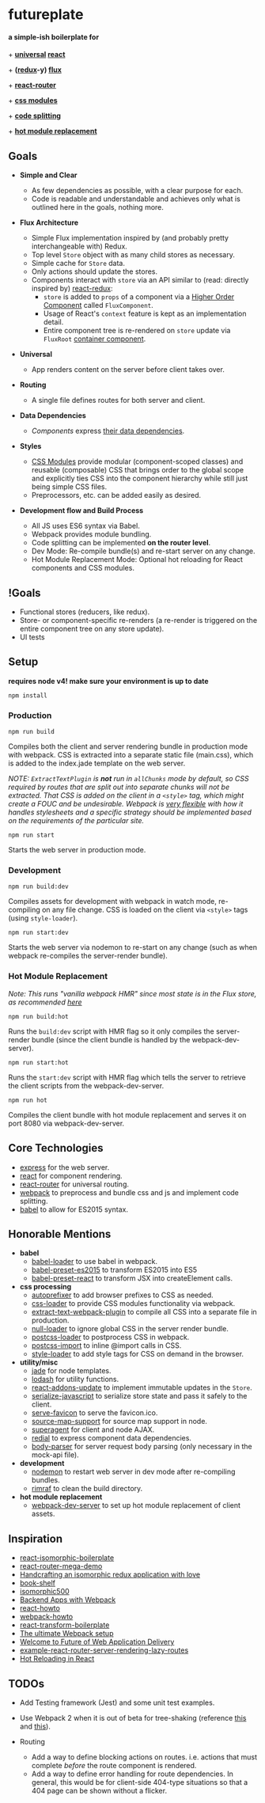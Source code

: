 # futureplate


#### a simple-ish boilerplate for

\+ **[universal](https://medium.com/@mjackson/universal-javascript-4761051b7ae9#.3br8rkdud) [react](https://facebook.github.io/react/)**

\+ **([redux](http://redux.js.org/)-y) [flux](https://facebook.github.io/flux/)**

\+ **[react-router](https://github.com/rackt/react-router)**

\+ **[css modules](http://glenmaddern.com/articles/css-modules)**

\+ **[code splitting](https://webpack.github.io/docs/code-splitting.html)**

\+ **[hot module replacement](https://webpack.github.io/docs/hot-module-replacement.html)**


## Goals

* **Simple and Clear**

    * As few dependencies as possible, with a clear purpose for each.
    * Code is readable and understandable and achieves only what is outlined here in the goals, nothing more.

* **Flux Architecture**

    * Simple Flux implementation inspired by (and probably pretty interchangeable with) Redux.
    * Top level `Store` object with as many child stores as necessary.
    * Simple cache for `Store` data.
    * Only actions should update the stores.
    * Components interact with `store` via an API similar to (read: directly inspired by) [react-redux](https://github.com/reactjs/react-redux):
        * `store` is added to `props` of a component via a [Higher Order Component](https://medium.com/@dan_abramov/mixins-are-dead-long-live-higher-order-components-94a0d2f9e750#.i2s58kg09) called `FluxComponent`.
        * Usage of React's `context` feature is kept as an implementation detail.
        * Entire component tree is re-rendered on `store` update via `FluxRoot` [container component](https://medium.com/@learnreact/container-components-c0e67432e005#.34fk8yv0y).

* **Universal**

    * App renders content on the server before client takes over.

* **Routing**

    * A single file defines routes for both server and client.

* **Data Dependencies**

    * _Components_ express [their data dependencies](https://medium.com/@dbow1234/expressing-data-dependencies-in-react-43a2004e04bc#.6qeddj6cn).

* **Styles**

    * [CSS Modules](https://medium.com/@dbow1234/component-style-b2b8be6931d3) provide modular (component-scoped classes) and reusable (composable) CSS that brings order to the global scope and explicitly ties CSS into the component hierarchy while still just being simple CSS files.
    * Preprocessors, etc. can be added easily as desired.

* **Development flow and Build Process**

    * All JS uses ES6 syntax via Babel.
    * Webpack provides module bundling.
    * Code splitting can be implemented **on the router level**.
    * Dev Mode: Re-compile bundle(s) and re-start server on any change.
    * Hot Module Replacement Mode: Optional hot reloading for React components and CSS modules.


## !Goals

* Functional stores (reducers, like redux).
* Store- or component-specific re-renders (a re-render is triggered on the entire component tree on any store update).
* UI tests


## Setup

**requires node v4! make sure your environment is up to date**

`npm install`


### Production

`npm run build`

Compiles both the client and server rendering bundle in production mode with webpack.
CSS is extracted into a separate static file (main.css), which is added to the index.jade template on the web server.

*NOTE: `ExtractTextPlugin` is __not__ run in `allChunks` mode by default, so CSS required by routes that are split out into separate chunks will not be extracted. That CSS is added on the client in a `<style>` tag, which might create a FOUC and be undesirable. Webpack is [very flexible](https://webpack.github.io/docs/stylesheets.html#separate-css-bundle) with how it handles stylesheets and a specific strategy should be implemented based on the requirements of the particular site.*

`npm run start`

Starts the web server in production mode.


### Development

`npm run build:dev`

Compiles assets for development with webpack in watch mode, re-compiling on any file change.
CSS is loaded on the client via `<style>` tags (using `style-loader`).

`npm run start:dev`

Starts the web server via nodemon to re-start on any change (such as when webpack re-compiles the server-render bundle).


### Hot Module Replacement

*Note: This runs "vanilla webpack HMR" since most state is in the Flux store, as recommended [here](https://github.com/reactjs/redux/pull/1455)*

`npm run build:hot`

Runs the `build:dev` script with HMR flag so it only compiles the server-render bundle (since the client bundle is handled by the webpack-dev-server).

`npm run start:hot`

Runs the `start:dev` script with HMR flag which tells the server to retrieve the client scripts from the webpack-dev-server.

`npm run hot`

Compiles the client bundle with hot module replacement and serves it on port 8080 via webpack-dev-server.


## Core Technologies

* [express](http://expressjs.com/en/index.html) for the web server.
* [react](https://facebook.github.io/react/) for component rendering.
* [react-router](https://github.com/rackt/react-router) for universal routing.
* [webpack](https://webpack.github.io/) to preprocess and bundle css and js and implement code splitting.
* [babel](https://babeljs.io/) to allow for ES2015 syntax.


## Honorable Mentions

* **babel**
   * [babel-loader](https://github.com/babel/babel-loader) to use babel in webpack.
   * [babel-preset-es2015](https://babeljs.io/docs/plugins/preset-es2015/) to transform ES2015 into ES5
   * [babel-preset-react](https://babeljs.io/docs/plugins/preset-react/) to transform JSX into createElement calls.
* **css processing**
   * [autoprefixer](https://github.com/postcss/autoprefixer) to add browser prefixes to CSS as needed.
   * [css-loader](https://github.com/webpack/css-loader) to provide CSS modules functionality via webpack.
   * [extract-text-webpack-plugin](https://github.com/webpack/extract-text-webpack-plugin) to compile all CSS into a separate file in production.
   * [null-loader](https://github.com/webpack/null-loader) to ignore global CSS in the server render bundle.
   * [postcss-loader](https://github.com/postcss/postcss-loader) to postprocess CSS in webpack.
   * [postcss-import](https://github.com/postcss/postcss-import) to inline @import calls in CSS.
   * [style-loader](https://github.com/webpack/style-loader) to add style tags for CSS on demand in the browser.
* **utility/misc**
   * [jade](http://jade-lang.com/) for node templates.
   * [lodash](lodash.com) for utility functions.
   * [react-addons-update](https://facebook.github.io/react/docs/update.html) to implement immutable updates in the `Store`.
   * [serialize-javascript](https://github.com/yahoo/serialize-javascript) to serialize store state and pass it safely to the client.
   * [serve-favicon](https://github.com/expressjs/serve-favicon) to serve the favicon.ico.
   * [source-map-support](https://github.com/evanw/node-source-map-support) for source map support in node.
   * [superagent](http://visionmedia.github.io/superagent/) for client and node AJAX.
   * [redial](https://github.com/markdalgleish/redial) to express component data dependencies.
   * [body-parser](https://github.com/expressjs/body-parser) for server request body parsing (only necessary in the mock-api file).
* **development**
   * [nodemon](https://github.com/remy/nodemon) to restart web server in dev mode after re-compiling bundles.
   * [rimraf](https://github.com/isaacs/rimraf) to clean the build directory.
* **hot module replacement**
   * [webpack-dev-server](http://webpack.github.io/docs/webpack-dev-server.html) to set up hot module replacement of client assets.


## Inspiration

* [react-isomorphic-boilerplate](http://jmfurlott.com/tutorial-setting-up-a-simple-isomorphic-react-app/)
* [react-router-mega-demo](https://github.com/rackt/react-router-mega-demo)
* [Handcrafting an isomorphic redux application with love](https://medium.com/front-end-developers/handcrafting-an-isomorphic-redux-application-with-love-40ada4468af4#.n33zx5ee0)
* [book-shelf](https://github.com/jarsbe/book-shelf/tree/isomorphic)
* [isomorphic500](https://github.com/gpbl/isomorphic500)
* [Backend Apps with Webpack](http://jlongster.com/Backend-Apps-with-Webpack--Part-I)
* [react-howto](https://github.com/petehunt/react-howto)
* [webpack-howto](https://github.com/petehunt/webpack-howto)
* [react-transform-boilerplate](https://github.com/gaearon/react-transform-boilerplate)
* [The ultimate Webpack setup](http://www.christianalfoni.com/articles/2015_04_19_The-ultimate-webpack-setup)
* [Welcome to Future of Web Application Delivery](https://medium.com/@ryanflorence/welcome-to-future-of-web-application-delivery-9750b7564d9f#.fdd6gffgt)
* [example-react-router-server-rendering-lazy-routes](https://github.com/rackt/example-react-router-server-rendering-lazy-routes)
* [Hot Reloading in React](https://medium.com/@dan_abramov/hot-reloading-in-react-1140438583bf#.kkvrddsr5)

## TODOs

* Add Testing framework (Jest) and some unit test examples.
* Use Webpack 2 when it is out of beta for tree-shaking (reference [this](https://medium.com/modus-create-front-end-development/webpack-2-tree-shaking-configuration-9f1de90f3233#.6wcj8n812) and [this](http://www.2ality.com/2015/12/webpack-tree-shaking.html)).
* Routing

    * Add a way to define blocking actions on routes. i.e. actions that must complete *before* the route component is rendered.  
    * Add a way to define error handling for route dependencies. In general, this would be for client-side 404-type situations so that a 404 page can be shown without a flicker.

